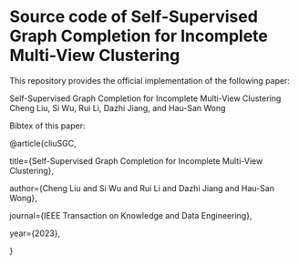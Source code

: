 # Source code of Self-Supervised Graph Completion for Incomplete Multi-View Clustering
This repository provides the official implementation of the following paper:

Self-Supervised Graph Completion for Incomplete Multi-View Clustering
Cheng Liu, Si Wu, Rui Li, Dazhi Jiang, and Hau-San Wong

Bibtex of this paper:

@article{cliuSGC,

  title={Self-Supervised Graph Completion for Incomplete Multi-View Clustering},
  
  author={Cheng Liu and Si Wu and Rui Li and Dazhi Jiang and Hau-San Wong},
  
  journal={IEEE Transaction on Knowledge and Data Engineering},
  
  year={2023},
  
}
